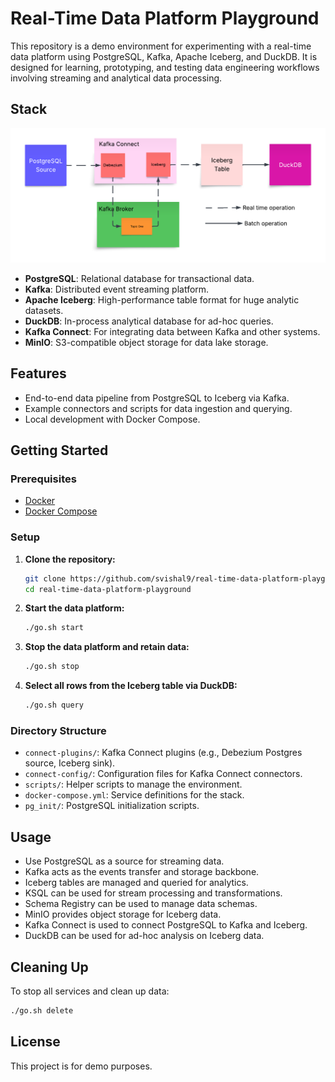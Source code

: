 # Real-Time Data Platform Playground

This repository is a demo environment for experimenting with a real-time data platform using PostgreSQL, Kafka, Apache Iceberg, and DuckDB. It is designed for learning, prototyping, and testing data engineering workflows involving streaming and analytical data processing.

## Stack

![Data Platform Architecture](docs/data_flow.png)

- **PostgreSQL**: Relational database for transactional data.
- **Kafka**: Distributed event streaming platform.
- **Apache Iceberg**: High-performance table format for huge analytic datasets.
- **DuckDB**: In-process analytical database for ad-hoc queries.
- **Kafka Connect**: For integrating data between Kafka and other systems.
- **MinIO**: S3-compatible object storage for data lake storage.

## Features

- End-to-end data pipeline from PostgreSQL to Iceberg via Kafka.
- Example connectors and scripts for data ingestion and querying.
- Local development with Docker Compose.

## Getting Started

### Prerequisites

- [Docker](https://www.docker.com/)
- [Docker Compose](https://docs.docker.com/compose/)

### Setup

1. **Clone the repository:**
   ```sh
   git clone https://github.com/svishal9/real-time-data-platform-playground.git
   cd real-time-data-platform-playground
   ```

2. **Start the data platform:**
   ```sh
   ./go.sh start
   ```

3. **Stop the data platform and retain data:**
   ```sh
   ./go.sh stop
   ```
   
4. **Select all rows from the Iceberg table via DuckDB:**
   ```sh
   ./go.sh query
   ```

### Directory Structure

- `connect-plugins/`: Kafka Connect plugins (e.g., Debezium Postgres source, Iceberg sink).
- `connect-config/`: Configuration files for Kafka Connect connectors.
- `scripts/`: Helper scripts to manage the environment.
- `docker-compose.yml`: Service definitions for the stack.
- `pg_init/`: PostgreSQL initialization scripts.

## Usage

- Use PostgreSQL as a source for streaming data.
- Kafka acts as the events transfer and storage backbone.
- Iceberg tables are managed and queried for analytics.
- KSQL can be used for stream processing and transformations.
- Schema Registry can be used to manage data schemas.
- MinIO provides object storage for Iceberg data.
- Kafka Connect is used to connect PostgreSQL to Kafka and Iceberg.
- DuckDB can be used for ad-hoc analysis on Iceberg data.

## Cleaning Up

To stop all services and clean up data:
```sh
./go.sh delete
```

## License

This project is for demo purposes.
